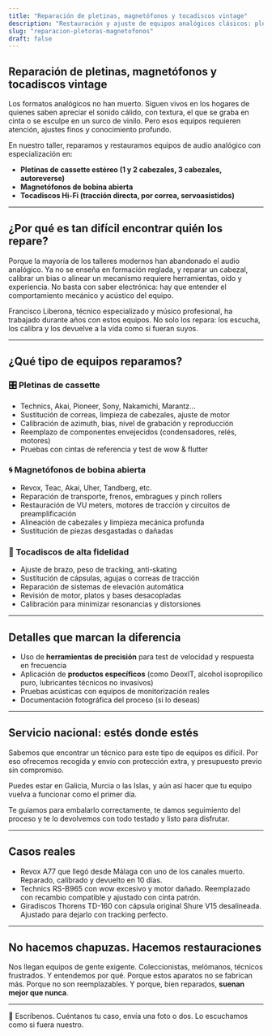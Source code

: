 ```yaml
---
title: "Reparación de pletinas, magnetófonos y tocadiscos vintage"
description: "Restauración y ajuste de equipos analógicos clásicos: pletinas, magnetófonos de bobina abierta y tocadiscos de alta fidelidad. Servicio técnico especializado en toda España."
slug: "reparacion-pletoras-magnetofonos"
draft: false
---
```


## Reparación de pletinas, magnetófonos y tocadiscos vintage

Los formatos analógicos no han muerto. Siguen vivos en los hogares de quienes saben apreciar el sonido cálido, con textura, el que se graba en cinta o se esculpe en un surco de vinilo. Pero esos equipos requieren atención, ajustes finos y conocimiento profundo.

En nuestro taller, reparamos y restauramos equipos de audio analógico con especialización en:

- **Pletinas de cassette estéreo (1 y 2 cabezales, 3 cabezales, autoreverse)**
- **Magnetófonos de bobina abierta**
- **Tocadiscos Hi-Fi (tracción directa, por correa, servoasistidos)**

---

## ¿Por qué es tan difícil encontrar quién los repare?

Porque la mayoría de los talleres modernos han abandonado el audio analógico. Ya no se enseña en formación reglada, y reparar un cabezal, calibrar un bias o alinear un mecanismo requiere herramientas, oído y experiencia. No basta con saber electrónica: hay que entender el comportamiento mecánico y acústico del equipo.

Francisco Liberona, técnico especializado y músico profesional, ha trabajado durante años con estos equipos. No solo los repara: los escucha, los calibra y los devuelve a la vida como si fueran suyos.

---

## ¿Qué tipo de equipos reparamos?

### 🎛️ Pletinas de cassette

- Technics, Akai, Pioneer, Sony, Nakamichi, Marantz...
- Sustitución de correas, limpieza de cabezales, ajuste de motor
- Calibración de azimuth, bias, nivel de grabación y reproducción
- Reemplazo de componentes envejecidos (condensadores, relés, motores)
- Pruebas con cintas de referencia y test de wow & flutter

### 🌀 Magnetófonos de bobina abierta

- Revox, Teac, Akai, Uher, Tandberg, etc.
- Reparación de transporte, frenos, embragues y pinch rollers
- Restauración de VU meters, motores de tracción y circuitos de preamplificación
- Alineación de cabezales y limpieza mecánica profunda
- Sustitución de piezas desgastadas o dañadas

### 🎵 Tocadiscos de alta fidelidad

- Ajuste de brazo, peso de tracking, anti-skating
- Sustitución de cápsulas, agujas o correas de tracción
- Reparación de sistemas de elevación automática
- Revisión de motor, platos y bases desacopladas
- Calibración para minimizar resonancias y distorsiones

---

## Detalles que marcan la diferencia

- Uso de **herramientas de precisión** para test de velocidad y respuesta en frecuencia
- Aplicación de **productos específicos** (como DeoxIT, alcohol isopropílico puro, lubricantes técnicos no invasivos)
- Pruebas acústicas con equipos de monitorización reales
- Documentación fotográfica del proceso (si lo deseas)

---

## Servicio nacional: estés donde estés

Sabemos que encontrar un técnico para este tipo de equipos es difícil. Por eso ofrecemos recogida y envío con protección extra, y presupuesto previo sin compromiso.

Puedes estar en Galicia, Murcia o las Islas, y aún así hacer que tu equipo vuelva a funcionar como el primer día.

Te guiamos para embalarlo correctamente, te damos seguimiento del proceso y te lo devolvemos con todo testado y listo para disfrutar.

---

## Casos reales

- Revox A77 que llegó desde Málaga con uno de los canales muerto. Reparado, calibrado y devuelto en 10 días.
- Technics RS-B965 con wow excesivo y motor dañado. Reemplazado con recambio compatible y ajustado con cinta patrón.
- Giradiscos Thorens TD-160 con cápsula original Shure V15 desalineada. Ajustado para dejarlo con tracking perfecto.

---

## No hacemos chapuzas. Hacemos restauraciones

Nos llegan equipos de gente exigente. Coleccionistas, melómanos, técnicos frustrados. Y entendemos por qué. Porque estos aparatos no se fabrican más. Porque no son reemplazables. Y porque, bien reparados, **suenan mejor que nunca**.

---

📩 Escríbenos. Cuéntanos tu caso, envía una foto o dos. Lo escuchamos como si fuera nuestro.
